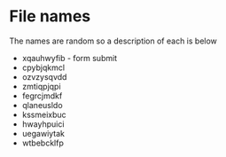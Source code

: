 # File names

The names are random so a description of each is below

* xqauhwyfib - form submit
* cpybjqkmcl
* ozvzysqvdd
* zmtiqpjqpi
* fegrcjmdkf
* qlaneusldo
* kssmeixbuc
* hwayhpuici
* uegawiytak
* wtbebcklfp